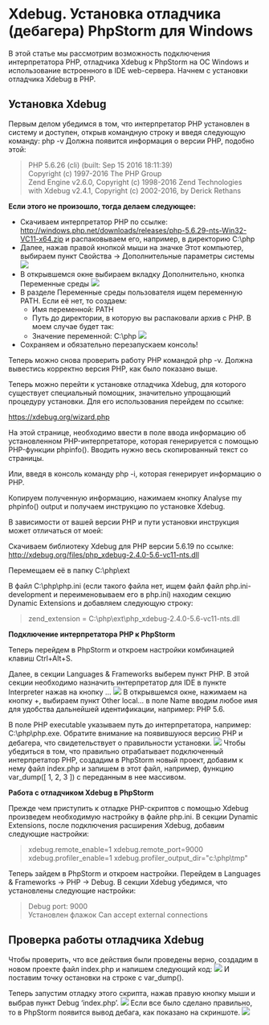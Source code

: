 # Xdebug. Установка отладчика (дебагера) PhpStorm для Windows

В этой статье мы рассмотрим возможность подключения интерпретатора PHP, отладчика Xdebug к PhpStorm на OC Windows и использование встроенного в IDE web-сервера.
Начнем с установки отладчика Xdebug в PHP.
## Установка Xdebug
Первым делом убедимся в том, что интерпретатор PHP установлен в систему и доступен, открыв командную строку и введя следующую команду: php -v
Должна появится информация о версии PHP, подобно этой:

>PHP 5.6.26 (cli) (built: Sep 15 2016 18:11:39)  
>Copyright (c) 1997-2016 The PHP Group  
>Zend Engine v2.6.0, Copyright (c) 1998-2016 Zend Technologies  
>with Xdebug v2.4.1, Copyright (c) 2002-2016, by Derick Rethans

**Если этого не произошло, тогда делаем следующее:**
* Скачиваем интерпретатор PHP по ссылке: http://windows.php.net/downloads/releases/php-5.6.29-nts-Win32-VC11-x64.zip и распаковываем его, например, в директорию C:\php
* Далее, нажав правой кнопкой мыши на значке Этот компьютер, выбираем пункт Свойства -> Дополнительные параметры системы
![](1.png)
* В открывшемся окне выбираем вкладку Дополнительно, кнопка Переменные среды
![](2.png)
* В разделе Переменные среды пользователя ищем переменную PATH. Если её нет, то создаем:
    * Имя переменной: PATH
    * Путь до директории, в которую вы распаковали архив с PHP. В моем случае будет так:
    * Значение переменной: C:\php
![](3.png)
* Сохраняем и обязательно перезапускаем консоль!

Теперь можно снова проверить работу PHP командой php -v. Должна вывестись корректно версия PHP, как было показано выше.

Теперь можно перейти к установке отладчика Xdebug, для которого существует специальный помощник, значительно упрощающий процедуру установки. Для его использования перейдем по ссылке:

https://xdebug.org/wizard.php

На этой странице, необходимо ввести в поле ввода информацию об установленном PHP-интерпретаторе, которая генерируется с помощью PHP-функции phpinfo(). Вводить нужно весь скопированный текст со страницы.

Или, введя в консоль команду php -i, которая генерирует информацию о PHP.

Копируем полученную информацию, нажимаем кнопку Analyse my phpinfo() output и получаем инструкцию по установке Xdebug.

В зависимости от вашей версии PHP и пути установки инструкция может отличаться от моей:

Скачиваем библиотеку Xdebug для PHP версии 5.6.19 по ссылке: http://xdebug.org/files/php_xdebug-2.4.0-5.6-vc11-nts.dll

Перемещаем её в папку C:\php\ext

В файл C:\php\php.ini (если такого файла нет, ищем файл файл php.ini-development и переименовываем его в php.ini) находим секцию Dynamic Extensions и добавляем следующую строку:
>zend_extension = C:\php\ext\php_xdebug-2.4.0-5.6-vc11-nts.dll

**Подключение интерпретатора PHP к PhpStorm**

Теперь перейдем в PhpStorm и откроем настройки комбинацией клавиш Ctrl+Alt+S.

Далее, в секции Languages & Frameworks выберем пункт PHP. В этой секции необходимо назначить интерпретатор для IDE в пункте Interpreter нажав на кнопку …
![](4.png)
В открывшемся окне, нажимаем на кнопку +, выбираем пункт Other local… в поле Name вводим любое имя для удобства дальнейшей идентификации, например: PHP 5.6.

В поле PHP executable указываем путь до интерпретатора, например: C:\php\php.exe. Обратите внимание на появившуюся версию PHP и дебагера, что свидетельствует о правильности установки.
![](5.png)
Чтобы убедиться в том, что правильно отрабатывает подключенный интерпретатор PHP, создадим в PhpStorm новый проект, добавим к нему файл index.php и запишем в этот файл, например, функцию var_dump([ 1, 2, 3 ]) с переданным в нее массивом.

**Работа с отладчиком Xdebug в PhpStorm**

Прежде чем приступить к отладке PHP-скриптов с помощью Xdebug произведем необходимую настройку в файле php.ini. В секции Dynamic Extensions, после подключения расширения Xdebug, добавим следующие настройки:

>xdebug.remote_enable=1
>xdebug.remote_port=9000
>xdebug.profiler_enable=1
>xdebug.profiler_output_dir="c:\php\tmp"

Теперь зайдем в PhpStorm и откроем настройки. Перейдем в Languages & Frameworks -> PHP -> Debug. В секции Xdebug убедимся, что установлены следующие настройки:
   >Debug port: 9000  
   >Установлен флажок Can accept external connections
[](6.png)
## Проверка работы отладчика Xdebug
Чтобы проверить, что все действия были проведены верно, создадим в новом проекте файл index.php и напишем следующий код:
![](7.png)
И поставим точку остановки на строке с var_dump().

Теперь запустим отладку этого скрипта, нажав правую кнопку мыши и выбрав пункт Debug ‘index.php’.
![](8.png)
Если все было сделано правильно, то в PhpStorm появится вывод дебага, как показано на скриншоте.
![](9.png)